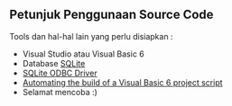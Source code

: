 ## Petunjuk Penggunaan Source Code

Tools dan hal-hal lain yang perlu disiapkan :

* Visual Studio atau Visual Basic 6
* Database [SQLite](http://www.sqlite.org/)
* [SQLite ODBC Driver](http://www.ch-werner.de/sqliteodbc/)
* [Automating the build of a Visual Basic 6 project script](http://zbz5.net/automating-build-visual-basic-6-project)
* Selamat mencoba :)